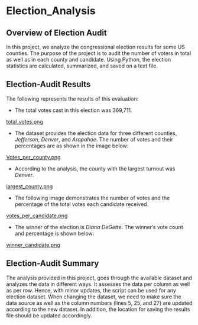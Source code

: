 # Election_Analysis

## **Overview of Election Audit**
In this project, we analyze the congressional election results for some US counties. The purpose of the project is to audit the number of voters in total as well as in each county and candidate. Using Python, the election statistics are calculated, summarized, and saved on a text file.

## **Election-Audit Results**
The following represents the results of this evaluation:

* The total votes cast in this election was 369,711.

[total_votes.png](https://github.com/zkt2018/Election_Analysis/blob/main/images/total_votes.png)

* The dataset provides the election data for three different counties, *Jefferson*, *Denver*, and *Arapahoe*. The number of votes and their percentages are as shown in the image below:
	
[Votes_per_county.png](https://github.com/zkt2018/Election_Analysis/blob/main/images/votes_per_county.png)
	
* According to the analysis, the county with the largest turnout was *Denver*.

[largest_county.png](https://github.com/zkt2018/Election_Analysis/blob/main/images/largest_county.png)

* The following image demonstrates the number of votes and the percentage of the total votes each candidate received.

[votes_per_candidate.png](https://github.com/zkt2018/Election_Analysis/blob/main/images/votes_per_candidate.png)

* The winner of the election is *Diana DeGette*. The winner’s vote count and percentage is shown below:
	
[winner_candidate.png](https://github.com/zkt2018/Election_Analysis/blob/main/images/winner_candidate.png)
 
## **Election-Audit Summary**
The analysis provided in this project, goes through the available dataset and analyzes the data in different ways. It assesses the data per column as well as per row. Hence, with minor updates, the script can be used for any election dataset. When changing the dataset, we need to make sure the data source as well as the column numbers (lines 5, 25, and 27) are updated according to the new dataset. In addition, the location for saving the results file should be updated accordingly.
